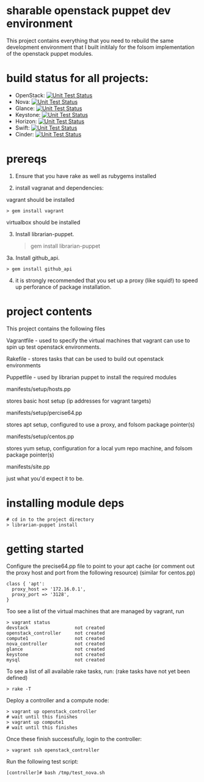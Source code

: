 # sharable openstack puppet dev environment

This project contains everything that you need to rebuild the
same development environment that I built initilaly for the
folsom implementation of the openstack puppet modules.

# build status for all projects:


* OpenStack: [![Unit Test Status](https://secure.travis-ci.org/puppetlabs/puppetlabs-openstack.png?branch=master)](http://travis-ci.org/puppetlabs/puppetlabs-openstack)
* Nova:      [![Unit Test Status](https://secure.travis-ci.org/puppetlabs/puppetlabs-nova.png?branch=master)](http://travis-ci.org/puppetlabs/puppetlabs-nova)
* Glance:    [![Unit Test Status](https://secure.travis-ci.org/puppetlabs/puppetlabs-glance.png?branch=master)](http://travis-ci.org/puppetlabs/puppetlabs-glance)
* Keystone:  [![Unit Test Status](https://secure.travis-ci.org/puppetlabs/puppetlabs-keystone.png?branch=master)](http://travis-ci.org/puppetlabs/puppetlabs-keystone)
* Horizon:   [![Unit Test Status](https://secure.travis-ci.org/puppetlabs/puppetlabs-horizon.png?branch=master)](http://travis-ci.org/puppetlabs/puppetlabs-horizon)
* Swift:     [![Unit Test Status](https://secure.travis-ci.org/puppetlabs/puppetlabs-swift.png?branch=master)](http://travis-ci.org/puppetlabs/puppetlabs-swift)
* Cinder:    [![Unit Test Status](https://secure.travis-ci.org/puppetlabs/puppetlabs-cinder.png?branch=master)](http://travis-ci.org/puppetlabs/puppetlabs-cinder)

# prereqs

1. Ensure that you have rake as well as rubygems installed

2. install vagranat and dependencies:

vagrant should be installed

    > gem install vagrant

virtualbox should be installed

3. Install librarian-puppet.

    > gem install librarian-puppet
    
3a. Install github_api.

    > gem install github_api

4. it is strongly recommended that you set up a proxy (like squid!) to speed up perforance
of package installation.

# project contents

This project contains the following files

Vagrantfile - used to specify the virtual machines that vagrant can use to
spin up test openstack environments.

Rakefile - stores tasks that can be used to build out openstack environments

Puppetfile - used by librarian puppet to install the required modules

manifests/setup/hosts.pp

stores basic host setup (ip addresses for vagrant targets)

manifests/setup/percise64.pp 

stores apt setup, configured to use a proxy, and folsom package pointer(s)

manifests/setup/centos.pp

stores yum setup, configuration for a local yum repo machine, and folsom package pointer(s)

manifests/site.pp

just what you'd expect it to be.

# installing module deps

    # cd in to the project directory
    > librarian-puppet install

# getting started

Configure the precise64.pp file to point to your apt cache
(or comment out the proxy host and port from the following resource)
(similar for centos.pp)

    class { 'apt':
      proxy_host => '172.16.0.1',
      proxy_port => '3128',
    }

Too see a list of the virtual machines that are managed by vagrant, run

    > vagrant status
    devstack                 not created
    openstack_controller     not created
    compute1                 not created
    nova_controller          not created
    glance                   not created
    keystone                 not created
    mysql                    not created

To see a list of all available rake tasks, run:
(rake tasks have not yet been defined)

    > rake -T

Deploy a controller and a compute node:

    > vagrant up openstack_controller
    # wait until this finishes
    > vagrant up compute1
    # wait until this finishes

Once these finish successfully, login to the controller:

    > vagrant ssh openstack_controller

Run the following test script:

    [controller]# bash /tmp/test_nova.sh

